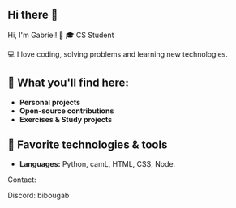 ## Hi there 👋

Hi, I'm Gabriel! 🚀
🎓 CS Student

💻 I love coding, solving problems and learning new technologies.

## 🌟 What you'll find here:

- **Personal projects**
- **Open-source contributions**
- **Exercises & Study projects**

## 🚀 Favorite technologies & tools

- **Languages:** Python, camL, HTML, CSS, Node.

Contact:

Discord: bibougab
